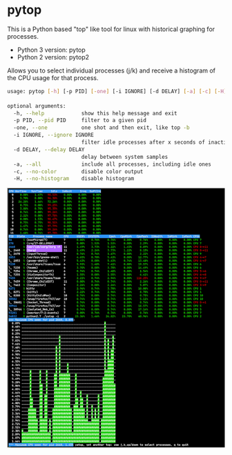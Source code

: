 pytop
=====
This is a Python based "top" like tool for linux with historical graphing for processes.

- Python 3 version: pytop
- Python 2 version: pytop2

Allows you to select individual processes (j/k) and receive a histogram of the CPU usage for that process.

```bash
usage: pytop [-h] [-p PID] [-one] [-i IGNORE] [-d DELAY] [-a] [-c] [-H]

optional arguments:
  -h, --help            show this help message and exit
  -p PID, --pid PID     filter to a given pid
  -one, --one           one shot and then exit, like top -b
  -i IGNORE, --ignore IGNORE
                        filter idle processes after x seconds of inaction
  -d DELAY, --delay DELAY
                        delay between system samples
  -a, --all             include all processes, including idle ones
  -c, --no-color        disable color output
  -H, --no-histogram    disable histogram
```

![Alt text](screenshot.png?raw=true "")
